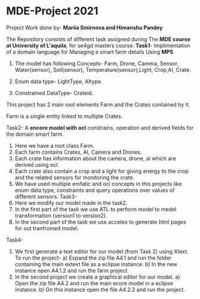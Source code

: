 # MDE-Project 2021
 Project Work done by-
  **Mariia Smirnova
        and
  Himanshu Pandey**
  
 The Repository consists of different task assigned during The **MDE course at University of L'aquila**, for se4gd masters course.
  **Task1**- Implimentation of a domain language for Managing a smart farm details Using **MPS**
  1) The model has following Concepts-
     Farm, Drone, Camera, Sensor, Water(sensor), Soil(sensor), Temperature(sensor),Light, Crop,AI, Crate.
     
  2) Enum data type-
     LightType, AItype.
     
  3) Constrained DataType-
      Crateid.
      
  This project has 2 main root elements Farm and the Crates contained by it.
  
  Farm is a single entity linked to multiple Crates.
  
  Task2- A **encore model with ocl** constrains, operation and derived fields for the domain smart farm.
  1) Here we have a root class Farm.
  2) Each farm contains Crates, AI, Camera and Drones.
  3) Each crate has information about the camera, drone, ai which are derived using ocl.
  4) Each crate also contain a crop and a light for giving energy to the crop and the related sensors for monitoring the crate.
  5) We have used multiple emfatic and ocl concepts in this projects like enum data type,
        constraints and query operations over values of different sensors. 
  Task3- 
  1) Here we modify our model made in the task2.
  2) In the first part of the task we use ATL to perform model to medel transformation (version1 to version2).
  3) In the second part of the task we use acceleo to generate html pages for out tranfromed model.
  
  Task4-
  1) We first generate a text editor for our model (from Task 2) using Xtext.
   To run the project-
   a) Expand the zip file A4.1 and run the folder containing the main extext file as a eclipse instance.
   b) In the new instance open A4.1.2 and run the farm project.
  2) In the second project we create a graphical editor for our model.
   a) Open the zip file A4.2 and run the main ecore model in a eclipse instance.
   b) On this instance open the file A4.2.2 and run the project.

